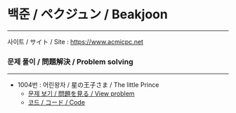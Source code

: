 # 백준 / ペクジュン / Beakjoon
----
사이트 / サイト / Site : https://www.acmicpc.net

### 문제 풀이 / 問題解決 / Problem solving
----
- 1004번 : 어린왕자 / 星の王子さま / The little Prince 
  - <a target="_blank" href="https://www.acmicpc.net/problem/1004">문제 보기 / 問題を見る / View problem</a>
  - <a target="_blank" href="https://github.com/BK-jp/Algorithm/blob/master/src/baekjoon/Num1004.java">코드 / コード / Code</a>
